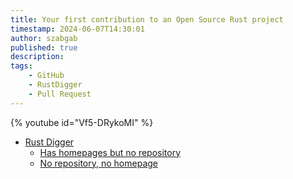 ```yaml
---
title: Your first contribution to an Open Source Rust project
timestamp: 2024-06-07T14:30:01
author: szabgab
published: true
description:
tags:
    - GitHub
    - RustDigger
    - Pull Request
---
```



{% youtube id="Vf5-DRykoMI" %}

* [Rust Digger](https://rust-digger.code-maven.com/)
    * [Has homepages but no repository](https://rust-digger.code-maven.com/has-homepage-but-no-repo)
    * [No repository, no homepage](https://rust-digger.code-maven.com/no-homepage-no-repo)
